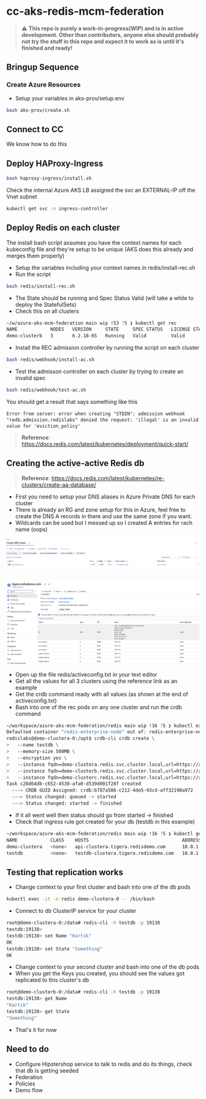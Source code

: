 # cc-aks-redis-mcm-federation

> :warning: **This repo is purely a work-in-progress(WIP) and is in active development. Other than contributors, anyone else
>should probably not try the stuff in this repo and expect it to work as is until it's finished and ready!**

## Bringup Sequence

### Create Azure Resources

- Setup your variables in aks-prov/setup.env

```bash
bash aks-prov/create.sh
```

## Connect to CC

We know how to do this

## Deploy HAProxy-Ingress

```bash
bash haproxy-ingress/install.sh
```

Check the internal Azure AKS LB assigned the svc an EXTERNAL-IP off the Vnet subnet

```bash
kubectl get svc -n ingress-controller
```

## Deploy Redis on each cluster

The install bash script assumes you have the context names for each kubeconfig file and they're setup to be unique (AKS does this already and merges them properly)

- Setup the variables including your context names in redis/install-rec.sh
- Run the script
  

```bash
bash redis/install-rec.sh
```

- The State should be running and Spec Status Valid (will take a while to deploy the StatefulSets)
- Check this on all clusters

```bash
~/w/azure-aks-mcm-federation main wip !53 ?5 ❯ kubectl get rec                                                       
NAME            NODES   VERSION     STATE     SPEC STATUS   LICENSE STATE   SHARDS LIMIT   LICENSE EXPIRATION DATE   AGE
demo-clusterb   3       6.2.18-65   Running   Valid         Valid           4              2023-03-19T20:36:00Z      3h32m
```


- Install the REC admission controller by running the script on each cluster

```bash
bash redis/webhook/install-ac.sh
```

- Test the admisson controller on each cluster by trying to create an invalid spec

```bash
bash redis/webhook/test-ac.sh
```

You should get a result that says something like this

```
Error from server: error when creating "STDIN": admission webhook "redb.admission.redislabs" denied the request: 'illegal' is an invalid value for 'eviction_policy'
```


>**Reference**: https://docs.redis.com/latest/kubernetes/deployment/quick-start/


## Creating the active-active Redis db

>**Reference**: https://docs.redis.com/latest/kubernetes/re-clusters/create-aa-database/

- First you need to setup your DNS aliases in Azure Private DNS for each cluster 
- There is already an RG and zone setup for this in Azure, feel free to create the DNS A records in there and use the same zone if you want. 
- Wildcards can be used but I messed up so I created A entries for rach name (oops)

![zone](redis/images/private_zones.png)

![names](redis/images/dns_names.png)

- Open up the file redis/activeconfig.txt in your text editor
- Get all the values for all 3 clusters using the reference link as an example
- Get the crdb command ready with all values (as shown at the end of activeconfig.txt)
- Bash into one of the rec pods on any one cluster and run the crdb command

```bash
~/workspace/azure-aks-mcm-federation/redis main wip !16 ?5 ❯ kubectl exec -it demo-clustera-0 -- /bin/bash                                                                   ⎈ aks-kartik-cc-mcm-workshop-eastus/redis 15:52:10
Defaulted container "redis-enterprise-node" out of: redis-enterprise-node, bootstrapper
redislabs@demo-clustera-0:/opt$ crdb-cli crdb create \
>   --name testdb \
>   --memory-size 500MB \
>   --encryption yes \
>   --instance fqdn=demo-clustera.redis.svc.cluster.local,url=https://api-clustera.tigera.redisdemo.com,username=demo@redislabs.com,password=xia3cG8b,replication_endpoint=testdb-clustera.tigera.redisdemo.com:443,replication_tls_sni=testdb-clustera.tigera.redisdemo.com \
>   --instance fqdn=demo-clusterb.redis.svc.cluster.local,url=https://api-clusterb.tigera.redisdemo.com,username=demo@redislabs.com,password=IHqnWuvi,replication_endpoint=testdb-clusterb.tigera.redisdemo.com:443,replication_tls_sni=testdb-clusterb.tigera.redisdemo.com \
>   --instance fqdn=demo-clusterc.redis.svc.cluster.local,url=https://api-clusterc.tigera.redisdemo.com,username=demo@redislabs.com,password=9q44NKmF,replication_endpoint=testdb-clusterc.tigera.redisdemo.com:443,replication_tls_sni=testdb-clusterc.tigera.redisdemo.com
Task c28d64db-c652-4530-afa0-d539d001f28f created
  ---> CRDB GUID Assigned: crdb:b787a586-c212-4de5-93cd-aff32190a972
  ---> Status changed: queued -> started
  ---> Status changed: started -> finished
```

- If it all went well then status should go from started -> finished
- Check that ingress rule got created for your db (testdb in this example)

```bash
~/workspace/azure-aks-mcm-federation/redis main wip !16 ?5 ❯ kubectl get ingress                                                               28s ⎈ aks-kartik-cc-mcm-workshop-eastus/redis 15:52:39
NAME            CLASS    HOSTS                                  ADDRESS     PORTS   AGE
demo-clustera   <none>   api-clustera.tigera.redisdemo.com      10.0.1.76   80      2d5h
testdb          <none>   testdb-clustera.tigera.redisdemo.com   10.0.1.76   80      23s
```


## Testing that replication works

- Change context to your first cluster and bash into one of the db pods 

```bash
kubectl exec -it -n redis demo-clustera-0 -- /bin/bash
```

- Connect to db ClusterIP service for your cluster 

```bash
root@demo-clustera-0:/data# redis-cli -h testdb -p 19138
testdb:19138>
testdb:19138> set Name "Kartik"
OK
testdb:19138> set State "Something"
OK
```

- Change context to your second cluster and bash into one of the db pods
- When you get the Keys you created, you should see the values got replicated to this cluster's db 

```bash
root@demo-clusterb-0:/data# redis-cli -h testdb -p 19138
testdb:19138> get Name
"Kartik"
testdb:19138> get State
"Something"
```

- That's it for now


## Need to do

- Configure Hipstershop service to talk to redis and do its things, check that db is getting seeded
- Federation
- Policies
- Demo flow

